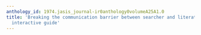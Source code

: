 ```yaml
---
anthology_id: 1974.jasis_journal-ir0anthology0volumeA25A1.0
title: 'Breaking the communication barrier between searcher and literature file: An
  interactive guide'
---
```

